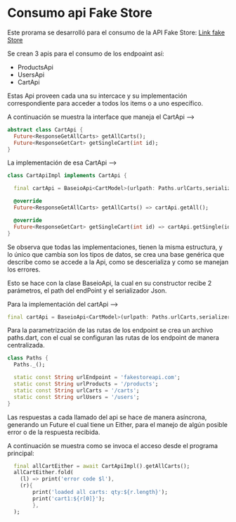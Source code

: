 # Consumo api Fake Store

Este prorama se desarrolló para el consumo de la API Fake Store: [Link fake Store](https://fakestoreapi.com/)

Se crean 3 apis para el consumo de los endpoaint así:

- ProductsApi
- UsersApi
- CartApi

Estas Api proveen cada una su intercace y su implementación correspondiente para acceder a todos los items o a uno específico.

A continuación se muestra la interface que maneja el CartApi -->

```dart
abstract class CartApi {
  Future<ResponseGetAllCarts> getAllCarts();
  Future<ResponseGetCart> getSingleCart(int id); 
}
```

La implementación de esa CartApi -->

```dart
class CartApiImpl implements CartApi {

  final cartApi = BaseioApi<CartModel>(urlpath: Paths.urlCarts,serializer: (p0) => CartModel.fromJson(p0),);

  @override
  Future<ResponseGetAllCarts> getAllCarts() => cartApi.getAll();

  @override
  Future<ResponseGetCart> getSingleCart(int id) => cartApi.getSingle(id);
}
```

Se observa que todas las implementaciones, tienen la misma estructura, y lo único que cambia son los tipos de datos, se crea una base genérica que describe como se accede a la Api, como se descerializa y como se manejan los errores.

Esto se hace con la clase BaseioApi, la cual en su constructor recibe 2 parámetros, el path del endPoint y el serializador Json.

Para la implementación del cartApi -->

```dart
final cartApi = BaseioApi<CartModel>(urlpath: Paths.urlCarts,serializer: (p0) => CartModel.fromJson(p0),);
```

Para la parametrización de las rutas de los endpoint se crea un archivo paths.dart, con el cual se configuran las rutas de los endpoint de manera centralizada.

```dart
class Paths {
  Paths._();

  static const String urlEndpoint = 'fakestoreapi.com';
  static const String urlProducts = '/products';
  static const String urlCarts = '/carts';
  static const String urlUsers = '/users';
}
```

Las respuestas a cada llamado del api se hace de manera asíncrona, generando un Future el cual tiene un Either, para el manejo de algún posible error o de la respuesta recibida.

A continuación se muestra como se invoca el acceso desde el programa principal:

```dart
  final allCartEither = await CartApiImpl().getAllCarts();
  allCartEither.fold(
    (l) => print('error code $l'),
    (r){
        print('loaded all carts: qty:${r.length}');
        print('cart1:${r[0]}');
        },
  );
  ```
  